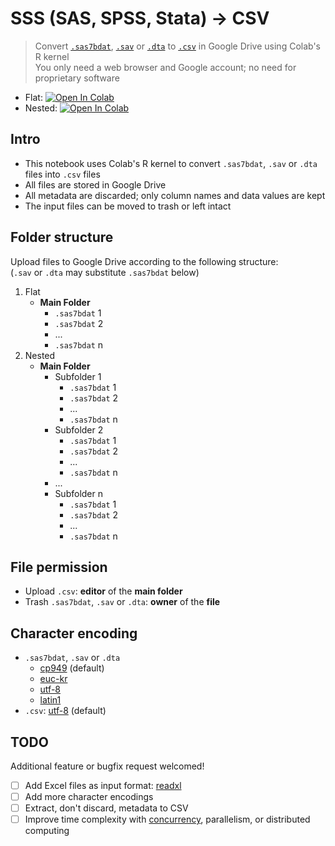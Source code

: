 # SSS (SAS, SPSS, Stata) → CSV
> Convert [`.sas7bdat`](https://documentation.sas.com/doc/en/pgmsascdc/9.4_3.5/hostwin/n0sk6o15955yoen19n9ghdziqw1u.htm#n19rscz36w9ly5n1c6bhrh8o348x), [`.sav`](https://www.ibm.com/docs/en/spss-statistics/26.0.0?topic=files-spss-statistics-data) or [`.dta`](https://www.loc.gov/preservation/digital/formats/fdd/fdd000471.shtml) to [`.csv`](https://en.wikipedia.org/wiki/Comma-separated_values) in Google Drive using Colab's R kernel  
> You only need a web browser and Google account; no need for proprietary software

- Flat: [![Open In Colab](https://colab.research.google.com/assets/colab-badge.svg)](https://colab.research.google.com/github/woncoh1/sss2csv/blob/main/sss2csv_flat.ipynb)
- Nested: [![Open In Colab](https://colab.research.google.com/assets/colab-badge.svg)](https://colab.research.google.com/github/woncoh1/sss2csv/blob/main/sss2csv_nested.ipynb)

## Intro
- This notebook uses Colab's R kernel to convert `.sas7bdat`, `.sav` or `.dta` files into `.csv` files
- All files are stored in Google Drive
- All metadata are discarded; only column names and data values are kept
- The input files can be moved to trash or left intact

## Folder structure
Upload files to Google Drive according to the following structure:  
(`.sav` or `.dta` may substitute `.sas7bdat` below)
1. Flat
    - **Main Folder**
        - `.sas7bdat` 1
        - `.sas7bdat` 2
        - ...
        - `.sas7bdat` n
2. Nested
    - **Main Folder**
        - Subfolder 1
            - `.sas7bdat` 1
            - `.sas7bdat` 2
            - ...
            - `.sas7bdat` n
        - Subfolder 2
            - `.sas7bdat` 1
            - `.sas7bdat` 2
            - ...
            - `.sas7bdat` n
        - ...
        - Subfolder n
            - `.sas7bdat` 1
            - `.sas7bdat` 2
            - ...
            - `.sas7bdat` n

## File permission
- Upload `.csv`: **editor** of the **main folder**
- Trash `.sas7bdat`, `.sav` or `.dta`: **owner** of the **file**

## Character encoding
- `.sas7bdat`, `.sav` or `.dta`
    - [cp949](https://en.wikipedia.org/wiki/Unified_Hangul_Code) (default)
    - [euc-kr](https://en.wikipedia.org/wiki/Extended_Unix_Code#EUC-KR)
    - [utf-8](https://en.wikipedia.org/wiki/UTF-8)
    - [latin1](https://en.wikipedia.org/wiki/ISO/IEC_8859-1)
- `.csv`: [utf-8](https://en.wikipedia.org/wiki/UTF-8) (default)

## TODO
Additional feature or bugfix request welcomed!
- [ ] Add Excel files as input format: [readxl](https://readxl.tidyverse.org/articles/readxl-workflows.html)
- [ ] Add more character encodings
- [ ] Extract, don't discard, metadata to CSV
- [ ] Improve time complexity with [concurrency](https://cran.r-project.org/web/packages/promises/vignettes/intro.html), parallelism, or distributed computing
